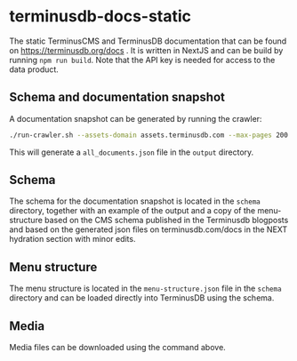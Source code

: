 # terminusdb-docs-static

The static TerminusCMS and TerminusDB documentation that can be found on
https://terminusdb.org/docs . It is written in NextJS and can be build
by running `npm run build`. Note that the API key is needed for access
to the data product.

## Schema and documentation snapshot

A documentation snapshot can be generated by running the crawler:

```sh
./run-crawler.sh --assets-domain assets.terminusdb.com --max-pages 200 --download-media
```

This will generate a `all_documents.json` file in the `output` directory.

## Schema

The schema for the documentation snapshot is located in the `schema` directory, together with an example of the output and a copy of the menu-structure based on the CMS schema published in the Terminusdb blogposts and based on the generated json files on terminusdb.com/docs in the NEXT hydration section with minor edits.

## Menu structure

The menu structure is located in the `menu-structure.json` file in the `schema` directory and can be loaded directly into TerminusDB using the schema.

## Media

Media files can be downloaded using the command above.

